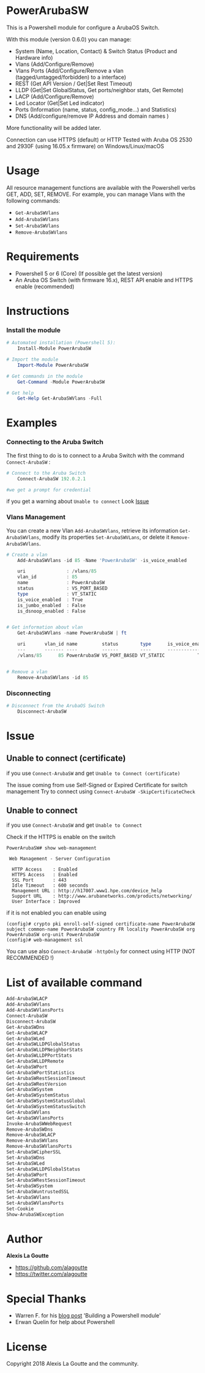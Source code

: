 
# PowerArubaSW

This is a Powershell module for configure a ArubaOS Switch.

With this module (version 0.6.0) you can manage:

- System (Name, Location, Contact) & Switch Status (Product and Hardware info)
- Vlans (Add/Configure/Remove)
- Vlans Ports (Add/Configure/Remove a vlan (tagged/untagged/forbidden) to a interface)
- REST (Get API Version / Get|Set Rest Timeout)
- LLDP (Get|Set GlobalStatus, Get ports/neighbor stats, Get Remote)
- LACP (Add/Configure/Remove)
- Led Locator (Get|Set Led indicator)
- Ports (Information (name, status, config_mode...) and Statistics)
- DNS (Add/configure/remove IP Address and domain names )

More functionality will be added later.

Connection can use HTTPS (default) or HTTP
Tested with Aruba OS 2530 and 2930F (using 16.05.x firmware) on Windows/Linux/macOS

# Usage

All resource management functions are available with the Powershell verbs GET, ADD, SET, REMOVE. 
For example, you can manage Vlans with the following commands:
- `Get-ArubaSWVlans`
- `Add-ArubaSWVlans`
- `Set-ArubaSWVlans`
- `Remove-ArubaSWVlans`


# Requirements

- Powershell 5 or 6 (Core) (If possible get the latest version)
- An Aruba OS Switch (with firmware 16.x), REST API enable and HTTPS enable (recommended)

# Instructions
### Install the module
```powershell
# Automated installation (Powershell 5):
    Install-Module PowerArubaSW

# Import the module
    Import-Module PowerArubaSW

# Get commands in the module
    Get-Command -Module PowerArubaSW

# Get help
    Get-Help Get-ArubaSWVlans -Full
```

# Examples
### Connecting to the Aruba Switch

The first thing to do is to connect to a Aruba Switch with the command `Connect-ArubaSW` :

```powershell
# Connect to the Aruba Switch
    Connect-ArubaSW 192.0.2.1

#we get a prompt for credential
```
if you get a warning about `Unable to connect` Look [Issue](#Issue)


### Vlans Management

You can create a new Vlan `Add-ArubaSWVlans`, retrieve its information `Get-ArubaSWVlans`, modify its properties `Set-ArubaSWVLans`, or delete it `Remove-ArubaSWVlans`.

```powershell
# Create a vlan
    Add-ArubaSWVlans -id 85 -Name 'PowerArubaSW' -is_voice_enabled

    uri               : /vlans/85
    vlan_id           : 85
    name              : PowerArubaSW
    status            : VS_PORT_BASED
    type              : VT_STATIC
    is_voice_enabled  : True
    is_jumbo_enabled  : False
    is_dsnoop_enabled : False


# Get information about vlan
    Get-ArubaSWVlans -name PowerArubaSW | ft

    uri       vlan_id name         status        type      is_voice_enabled is_jumbo_enabled is_dsnoop_enabled is_management_vlan
    ---       ------- ----         ------        ----      ---------------- ---------------- ----------------- ------------------
    /vlans/85      85 PowerArubaSW VS_PORT_BASED VT_STATIC            True             False             False              False


# Remove a vlan
    Remove-ArubaSWVlans -id 85
```


### Disconnecting

```powershell
# Disconnect from the ArubaOS Switch
    Disconnect-ArubaSW
```

# Issue

## Unable to connect (certificate)
if you use `Connect-ArubaSW` and get `Unable to Connect (certificate)`

The issue coming from use Self-Signed or Expired Certificate for switch management
Try to connect using `Connect-ArubaSW -SkipCertificateCheck`

## Unable to connect
if you use `Connect-ArubaSW` and get `Unable to Connect`

Check if the HTTPS is enable on the switch

```code
PowerArubaSW# show web-management

 Web Management - Server Configuration

  HTTP Access    : Enabled
  HTTPS Access   : Enabled
  SSL Port       : 443
  Idle Timeout   : 600 seconds
  Management URL : http://h17007.www1.hpe.com/device_help
  Support URL    : http://www.arubanetworks.com/products/networking/
  User Interface : Improved
```
if it is not enabled you can enable using

```code
(config)# crypto pki enroll-self-signed certificate-name PowerArubaSW subject common-name PowerArubaSW country FR locality PowerArubaSW org PowerArubaSW org-unit PowerArubaSW
(config)# web-management ssl
```

You can use also `Connect-ArubaSW -httpOnly` for connect using HTTP (NOT RECOMMENDED !)

# List of available command
```powershell
Add-ArubaSWLACP
Add-ArubaSWVlans
Add-ArubaSWVlansPorts
Connect-ArubaSW
Disconnect-ArubaSW
Get-ArubaSWDns
Get-ArubaSWLACP
Get-ArubaSWLed
Get-ArubaSWLLDPGlobalStatus
Get-ArubaSWLLDPNeighborStats
Get-ArubaSWLLDPPortStats
Get-ArubaSWLLDPRemote
Get-ArubaSWPort
Get-ArubaSWPortStatistics
Get-ArubaSWRestSessionTimeout
Get-ArubaSWRestVersion
Get-ArubaSWSystem
Get-ArubaSWSystemStatus
Get-ArubaSWSystemStatusGlobal
Get-ArubaSWSystemStatusSwitch
Get-ArubaSWVlans
Get-ArubaSWVlansPorts
Invoke-ArubaSWWebRequest
Remove-ArubaSWDns
Remove-ArubaSWLACP
Remove-ArubaSWVlans
Remove-ArubaSWVlansPorts
Set-ArubaSWCipherSSL
Set-ArubaSWDns
Set-ArubaSWLed
Set-ArubaSWLLDPGlobalStatus
Set-ArubaSWPort
Set-ArubaSWRestSessionTimeout
Set-ArubaSWSystem
Set-ArubaSWuntrustedSSL
Set-ArubaSWVlans
Set-ArubaSWVlansPorts
Set-Cookie
Show-ArubaSWException
```

# Author

**Alexis La Goutte**
- <https://github.com/alagoutte>
- <https://twitter.com/alagoutte>

# Special Thanks

- Warren F. for his [blog post](http://ramblingcookiemonster.github.io/Building-A-PowerShell-Module/) 'Building a Powershell module'
- Erwan Quelin for help about Powershell

# License

Copyright 2018 Alexis La Goutte and the community.
